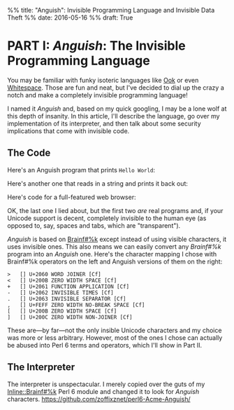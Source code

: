 %% title: "Anguish": Invisible Programming Language and Invisible Data Theft
%% date: 2016-05-16
%% draft: True

# PART I: *Anguish*: The Invisible Programming Language

You may be familiar with funky isoteric languages like [Ook](http://esolangs.org/wiki/Ook!) or even [Whitespace](https://en.wikipedia.org/wiki/Whitespace_(programming_language)). Those are fun and neat, but I've decided to dial up the crazy a notch and make a completely invisible programming language!

I named it *Anguish* and, based on my quick googling, I may be a lone wolf at this depth of insanity. In this article, I'll describe the language, go over my implementation of its interpreter, and then talk about some security implications that come with invisible code.

## The Code

Here's an Anguish program that prints `Hello World`:


Here's another one that reads in a string and prints it back out:


Here's code for a full-featured web browser:


OK, the last one I lied about, but the first two *are* real programs and, if your Unicode support is decent, completely invisible to the human eye (as opposed to, say, spaces and tabs, which are "transparent").

*Anguish* is based on [Brainf#%k](https://en.wikipedia.org/wiki/Brainfuck) except instead of using visible characters, it uses invisible ones. This
also means we can easily convert any *Brainf#%k* program into an *Anguish* one.
Here's the character mapping I chose with Brainf#%k operators on the left
and Anguish versions of them on the right:

    >   [⁠] U+2060 WORD JOINER [Cf]
    <   [​] U+200B ZERO WIDTH SPACE [Cf]
    +   [⁡] U+2061 FUNCTION APPLICATION [Cf]
    -   [⁢] U+2062 INVISIBLE TIMES [Cf]
    .   [⁣] U+2063 INVISIBLE SEPARATOR [Cf]
    ,   [﻿] U+FEFF ZERO WIDTH NO-BREAK SPACE [Cf]
    [   [​] U+200B ZERO WIDTH SPACE [Cf]
    ]   [‌] U+200C ZERO WIDTH NON-JOINER [Cf]

These are—by far—not the only insible Unicode characters and my choice was
more or less arbitrary. However, most of the ones I chose can actually be
abused into Perl 6 terms and operators, which I'll show in Part II.

## The Interpreter

The interpreter is unspectacular. I merely copied over the guts of my
[Inline::Brainf#%k](http://modules.perl6.org/repo/Inline::Brainfuck) Perl 6
module and changed it to look for *Anguish* characters.
https://github.com/zoffixznet/perl6-Acme-Anguish/




